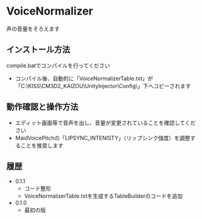 ﻿# VoiceNormalizer

声の音量をそろえます


## インストール方法

compile.batでコンパイルを行ってください

 - コンパイル後、自動的に「VoiceNormalizerTable.txt」が「C:\KISS\CM3D2_KAIZOU\UnityInjector\Config\」下へコピーされます


## 動作確認と操作方法

 - エディット画面等で音声を出し、音量が変更されていることを確認してください
 - MaidVoicePitchの「LIPSYNC_INTENISTY」（リップシンク強度）を調整することを推奨します


## 履歴

 - 0.1.1
   - コード整形
   - VoiceNormalizerTable.txtを生成するTableBuilderのコードを追加
 - 0.1.0
   - 最初の版
